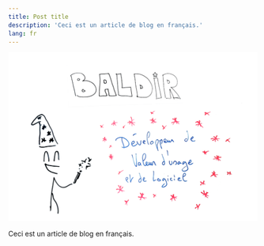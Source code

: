 ```yaml
---
title: Post title
description: 'Ceci est un article de blog en français.'
lang: fr
---
```


![](/public/img/Introducing-Baldir.png)


Ceci est un article de blog en français.

